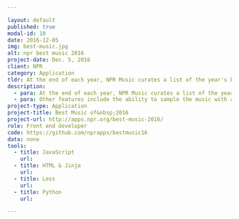 ```yaml
---

layout: default
published: true
modal-id: 10
date: 2016-12-05
img: best-music.jpg
alt: npr best music 2016
project-date: Dec. 5, 2016
client: NPR
category: Application
tldr: At the end of each year, NPR Music curates a list of the year's best music. The emphasis in 2016 was on the ability to scan then curate a favorites lists. I worked with a designer and developer to sketch and build the 2016 Best Music app in three weeks.
description:
  - para: At the end of each year, NPR Music curates a list of the year's best music. This project showcases the lists from the music team's hard work in bringing to light the top music of the year. From "Heavy Rotation" to the "All Songs Considered Listeners' Poll", this app has it all.
  - para: Other features include the ability to sample the music with an embed added to each modal, favorite to curate specific to the reader and a smarturl to add the music to the listener's platform of choice.
project-type: Application
project-title: Best Music of&nbsp;2016
project-url: http://apps.npr.org/best-music-2016/
role: Front end developer
code: https://github.com/nprapps/bestmusic16
data: none
tools:
  - title: JavaScript
    url:
  - title: HTML & Jinja
    url:
  - title: Less
    url:
  - title: Python
    url:

---
```

